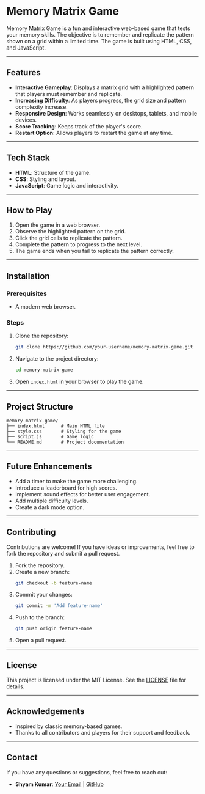 # Memory Matrix Game

Memory Matrix Game is a fun and interactive web-based game that tests your memory skills. The objective is to remember and replicate the pattern shown on a grid within a limited time. The game is built using HTML, CSS, and JavaScript.

---

## Features

- **Interactive Gameplay**: Displays a matrix grid with a highlighted pattern that players must remember and replicate.
- **Increasing Difficulty**: As players progress, the grid size and pattern complexity increase.
- **Responsive Design**: Works seamlessly on desktops, tablets, and mobile devices.
- **Score Tracking**: Keeps track of the player's score.
- **Restart Option**: Allows players to restart the game at any time.

---

## Tech Stack

- **HTML**: Structure of the game.
- **CSS**: Styling and layout.
- **JavaScript**: Game logic and interactivity.

---

## How to Play

1. Open the game in a web browser.
2. Observe the highlighted pattern on the grid.
3. Click the grid cells to replicate the pattern.
4. Complete the pattern to progress to the next level.
5. The game ends when you fail to replicate the pattern correctly.

---

## Installation

### Prerequisites
- A modern web browser.

### Steps
1. Clone the repository:
   ```bash
   git clone https://github.com/your-username/memory-matrix-game.git
   ```
2. Navigate to the project directory:
   ```bash
   cd memory-matrix-game
   ```
3. Open `index.html` in your browser to play the game.

---

## Project Structure
```
memory-matrix-game/
├── index.html      # Main HTML file
├── style.css       # Styling for the game
├── script.js       # Game logic
└── README.md       # Project documentation
```

---

## Future Enhancements

- Add a timer to make the game more challenging.
- Introduce a leaderboard for high scores.
- Implement sound effects for better user engagement.
- Add multiple difficulty levels.
- Create a dark mode option.

---

## Contributing

Contributions are welcome! If you have ideas or improvements, feel free to fork the repository and submit a pull request.

1. Fork the repository.
2. Create a new branch:
   ```bash
   git checkout -b feature-name
   ```
3. Commit your changes:
   ```bash
   git commit -m 'Add feature-name'
   ```
4. Push to the branch:
   ```bash
   git push origin feature-name
   ```
5. Open a pull request.

---

## License
This project is licensed under the MIT License. See the [LICENSE](LICENSE) file for details.

---

## Acknowledgements
- Inspired by classic memory-based games.
- Thanks to all contributors and players for their support and feedback.

---

## Contact
If you have any questions or suggestions, feel free to reach out:
- **Shyam Kumar**: [Your Email](mailto:shyamvk23@gmail.com) | [GitHub](https://github.com/sshyamkr)

